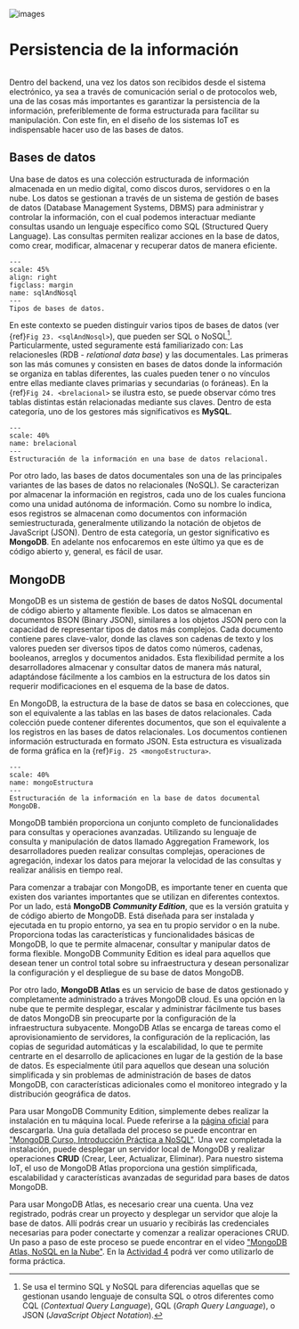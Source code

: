![images](../_static/img/mongoLogo.png) 

# Persistencia de la información
```{contents}
```
Dentro del backend, una vez los datos son recibidos desde el sistema electrónico, ya sea a través de comunicación serial o de protocolos web, una de las cosas más importantes es garantizar la persistencia de la información, preferiblemente de forma estructurada para facilitar su manipulación. Con este fin, en el diseño de los sistemas IoT es indispensable hacer uso de las bases de datos.

## Bases de datos
Una base de datos es una colección estructurada de información almacenada en un medio digital, como discos duros, servidores o en la nube. Los datos se gestionan a través de un sistema de gestión de bases de datos (Database Management Systems, DBMS) para administrar y controlar la información, con el cual podemos interactuar mediante consultas usando un lenguaje específico como SQL (Structured Query Language). Las consultas permiten realizar acciones en la base de datos, como crear, modificar, almacenar y recuperar datos de manera eficiente.

```{figure} ../_static/img/sqlAndNoSql.png
---
scale: 45%
align: right
figclass: margin
name: sqlAndNosql
---
Tipos de bases de datos.
```
En este contexto se pueden distinguir varios tipos de bases de datos (ver {ref}`Fig 23. <sqlAndNosql>`), que pueden ser SQL o NoSQL[^1]. Particularmente, usted seguramente está familiarizado con: Las relacionesles (RDB - *relational data base*) y las documentales.  Las primeras son las más comunes y consisten en bases de datos donde la información se organiza en tablas diferentes, las cuales pueden tener o no vínculos entre ellas mediante claves primarias y secundarias (o foráneas). En la {ref}`Fig 24. <brelacional>` se ilustra esto, se puede observar cómo tres tablas distintas están relacionadas mediante sus claves. Dentro de esta categoría, uno de los gestores más significativos es **MySQL**.

```{figure} ../_static/img/brelacional.png
---
scale: 40%
name: brelacional
---
Estructuración de la información en una base de datos relacional.
```

Por otro lado, las bases de datos documentales son una de las principales variantes de las bases de datos no relacionales (NoSQL). Se caracterizan por almacenar la información en registros, cada uno de los cuales funciona como una unidad autónoma de información. Como su nombre lo indica, esos registros se almacenan como documentos con información semiestructurada, generalmente utilizando la notación de objetos de JavaScript (JSON). Dentro de esta categoría, un gestor significativo es **MongoDB**. En adelante nos enfocaremos en este último ya que es de código abierto y, general, es fácil de usar. 

## MongoDB

MongoDB es un sistema de gestión de bases de datos NoSQL documental de código abierto y altamente flexible. Los datos se almacenan en documentos BSON (Binary JSON), similares a los objetos JSON pero con la capacidad de representar tipos de datos más complejos. Cada documento contiene pares clave-valor, donde las claves son cadenas de texto y los valores pueden ser diversos tipos de datos como números, cadenas, booleanos, arreglos y documentos anidados. Esta flexibilidad permite a los desarrolladores almacenar y consultar datos de manera más natural, adaptándose fácilmente a los cambios en la estructura de los datos sin requerir modificaciones en el esquema de la base de datos.

En MongoDB, la estructura de la base de datos se basa en colecciones, que son el equivalente a las tablas en las bases de datos relacionales. Cada colección puede contener diferentes documentos, que son el equivalente a los registros en las bases de datos relacionales. Los documentos contienen información estructurada en formato JSON. Esta estructura es visualizada de forma gráfica en la {ref}`Fig. 25 <mongoEstructura>`.

```{figure} ../_static/img/mongoEstrucura.png
---
scale: 40%
name: mongoEstructura
---
Estructuración de la información en la base de datos documental MongoDB.
```

MongoDB también proporciona un conjunto completo de funcionalidades para consultas y operaciones avanzadas. Utilizando su lenguaje de consulta y manipulación de datos llamado Aggregation Framework, los desarrolladores pueden realizar consultas complejas, operaciones de agregación, indexar los datos para mejorar la velocidad de las consultas y realizar análisis en tiempo real.

Para comenzar a trabajar con MongoDB, es importante tener en cuenta que existen dos variantes importantes que se utilizan en diferentes contextos. Por un lado, está **MongoDB *Community Edition***, que es la versión gratuita y de código abierto de MongoDB. Está diseñada para ser instalada y ejecutada en tu propio entorno, ya sea en tu propio servidor o en la nube. Proporciona todas las características y funcionalidades básicas de MongoDB, lo que te permite almacenar, consultar y manipular datos de forma flexible. MongoDB Community Edition es ideal para aquellos que desean tener un control total sobre su infraestructura y desean personalizar la configuración y el despliegue de su base de datos MongoDB.

Por otro lado, **MongoDB Atlas** es un servicio de base de datos gestionado y completamente administrado a tráves MongoDB cloud. Es una opción en la nube que te permite desplegar, escalar y administrar fácilmente tus bases de datos MongoDB sin preocuparte por la configuración de la infraestructura subyacente. MongoDB Atlas se encarga de tareas como el aprovisionamiento de servidores, la configuración de la replicación, las copias de seguridad automáticas y la escalabilidad, lo que te permite centrarte en el desarrollo de aplicaciones en lugar de la gestión de la base de datos. Es especialmente útil para aquellos que desean una solución simplificada y sin problemas de administración de bases de datos MongoDB, con características adicionales como el monitoreo integrado y la distribución geográfica de datos.

Para usar MongoDB Community Edition, simplemente debes realizar la instalación en tu máquina local. Puede referirse a la [página oficial](https://www.mongodb.com/try/download/community) para descargarla. Una guía detallada del proceso se puede encontrar en ["MongoDB Curso, Introducción Práctica a NoSQL"](https://www.youtube.com/watch?v=lWMemPN9t6Q). Una vez completada la instalación, puede desplegar un servidor local de MongoDB y realizar operaciones **CRUD** (Crear, Leer, Actualizar, Eliminar). Para nuestro sistema IoT, el uso de MongoDB Atlas proporciona una gestión simplificada, escalabilidad y características avanzadas de seguridad para bases de datos MongoDB.

Para usar MongoDB Atlas, es necesario crear una cuenta. Una vez registrado, podrás crear un proyecto y desplegar un servidor que aloje la base de datos. Allí podrás crear un usuario y recibirás las credenciales necesarias para poder conectarte y comenzar a realizar operaciones CRUD. Un paso a paso de este proceso se puede encontrar en el video ["MongoDB Atlas, NoSQL en la Nube"](https://www.youtube.com/watch?v=Imwk0HtEuGY). En la [Actividad 4][1] podrá ver como utilizarlo de forma práctica. 


[^1]: Se usa el termino SQL y NoSQL para diferencias aquellas que se gestionan usando lenguaje de consulta SQL o otros diferentes como CQL (*Contextual Query Language*), GQL (*Graph Query Language*), o JSON (*JavaScript Object Notation*).

[1]: 01-2-activity-4.md
